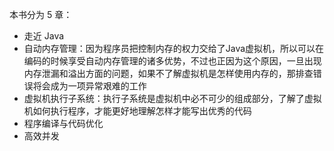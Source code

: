 本书分为 5 章：
- 走近 Java
- 自动内存管理：因为程序员把控制内存的权力交给了Java虚拟机，所以可以在编码的时候享受自动内存管理的诸多优势，不过也正因为这个原因，一旦出现内存泄漏和溢出方面的问题，如果不了解虚拟机是怎样使用内存的，那排查错误将会成为一项异常艰难的工作
- 虚拟机执行子系统：执行子系统是虚拟机中必不可少的组成部分，了解了虚拟机如何执行程序，才能更好地理解怎样才能写出优秀的代码
- 程序编译与代码优化
- 高效并发










